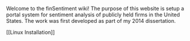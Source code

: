 Welcome to the finSentiment wiki! The purpose of this website is setup a portal system for sentiment analysis of publicly held firms in the United States. The work was first developed as part of my 2014 dissertation.

[[Linux Installation]]


